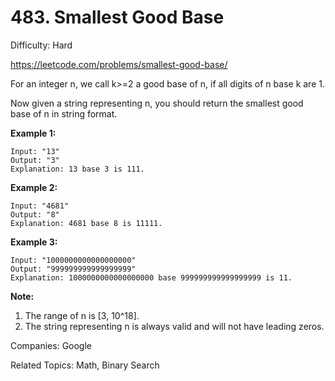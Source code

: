 # 483. Smallest Good Base

Difficulty: Hard

https://leetcode.com/problems/smallest-good-base/

For an integer n, we call k>=2 a good base of n, if all digits of n base k are 1.

Now given a string representing n, you should return the smallest good base of n in string format. 

**Example 1:**
```
Input: "13"
Output: "3"
Explanation: 13 base 3 is 111.
```
**Example 2:**
```
Input: "4681"
Output: "8"
Explanation: 4681 base 8 is 11111.
```
**Example 3:**
```
Input: "1000000000000000000"
Output: "999999999999999999"
Explanation: 1000000000000000000 base 999999999999999999 is 11.
```
**Note:**
1. The range of n is [3, 10^18].
2. The string representing n is always valid and will not have leading zeros.

Companies: Google

Related Topics: Math, Binary Search
